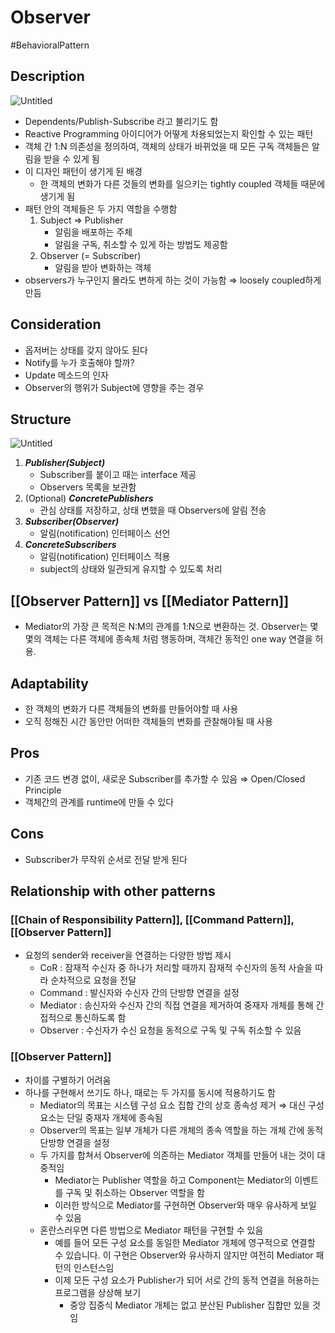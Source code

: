 # Observer

#BehavioralPattern

## Description

![Untitled](Untitled%2063.png)

- Dependents/Publish-Subscribe 라고 불리기도 함
- Reactive Programming 아이디어가 어떻게 차용되었는지 확인할 수 있는 패턴
- 객체 간 1:N 의존성을 정의하여, 객체의 상태가 바뀌었을 때 모든 구독 객체들은 알림을 받을 수 있게 됨
- 이 디자인 패턴이 생기게 된 배경
  - 한 객체의 변화가 다른 것들의 변화를 일으키는 tightly coupled 객체들 때문에 생기게 됨
- 패턴 안의 객체들은 두 가지 역할을 수행함
  1. Subject ⇒ Publisher
      - 알림을 배포하는 주체
      - 알림을 구독, 취소할 수 있게 하는 방법도 제공함
  2. Observer (= Subscriber)
      - 알림을 받아 변화하는 객체
- observers가 누구인지 몰라도 변하게 하는 것이 가능함 ⇒ loosely coupled하게 만듬

## Consideration

- 옵저버는 상태를 갖지 않아도 된다
- Notify를 누가 호출해야 할까?
- Update 메소드의 인자
- Observer의 행위가 Subject에 영향을 주는 경우

## Structure

![Untitled](Untitled%2064.png)

1. ***Publisher(Subject)***
    - Subscriber를 붙이고 때는 interface 제공
    - Observers 목록을 보관함
2. (Optional) ***ConcretePublishers***
    - 관심 상태를 저장하고, 상태 변했을 때 Observers에 알림 전송
3. ***Subscriber(Observer)***
    - 알림(notification) 인터페이스 선언
4. ***ConcreteSubscribers***
    - 알림(notification) 인터페이스 적용
    - subject의 상태와 일관되게 유지할 수 있도록 처리

## [[Observer Pattern]] vs [[Mediator Pattern]]

- Mediator의 가장 큰 목적은 N:M의 관계를 1:N으로 변환하는 것. Observer는 몇몇의 객체는 다른 객체에 종속체 처럼 행동하며,  객체간 동적인 one way 연결을 허용.

## Adaptability

- 한 객체의 변화가 다른 객체들의 변화를 만들어야할 때 사용
- 오직 정해진 시간 동안만 어떠한 객체들의 변화를 관찰해야될 때 사용

## Pros

- 기존 코드 변경 없이, 새로운 Subscriber를 추가할 수 있음 ⇒ Open/Closed Principle
- 객체간의 관계를 runtime에 만들 수 있다

## Cons

- Subscriber가 무작위 순서로 전달 받게 된다

## Relationship with other patterns

### [[Chain of Responsibility Pattern]], [[Command Pattern]], [[Observer Pattern]]

- 요청의 sender와 receiver을 연결하는 다양한 방법 제시
  - CoR : 잠재적 수신자 중 하나가 처리할 때까지 잠재적 수신자의 동적 사슬을 따라 순차적으로 요청을 전달
  - Command : 발신자와 수신자 간의 단방향 연결을 설정
  - Mediator : 송신자와 수신자 간의 직접 연결을 제거하여 중재자 개체를 통해 간접적으로 통신하도록 함
  - Observer : 수신자가 수신 요청을 동적으로 구독 및 구독 취소할 수 있음

### [[Observer Pattern]]

- 차이를 구별하기 어려움
- 하나를 구현해서 쓰기도 하나, 때로는 두 가지를 동시에 적용하기도 함
  - Mediator의 목표는 시스템 구성 요소 집합 간의 상호 종속성 제거 ⇒ 대신 구성 요소는 단일 중재자 개체에 종속됨
  - Observer의 목표는 일부 개체가 다른 개체의 종속 역할을 하는 개체 간에 동적 단방향 연결을 설정
  - 두 가지를 합쳐서 Observer에 의존하는 Mediator 객체를 만들어 내는 것이 대중적임
    - Mediator는 Publisher 역할을 하고 Component는 Mediator의 이벤트를 구독 및 취소하는 Observer 역할을 함
    - 이러한 방식으로 Mediator를 구현하면 Observer와 매우 유사하게 보일 수 있음
  - 혼란스러우면 다른 방법으로 Mediator 패턴을 구현할 수 있음
    - 예를 들어 모든 구성 요소를 동일한 Mediator 개체에 영구적으로 연결할 수 있습니다. 이 구현은 Observer와 유사하지 않지만 여전히 Mediator 패턴의 인스턴스임
    - 이제 모든 구성 요소가 Publisher가 되어 서로 간의 동적 연결을 허용하는 프로그램을 상상해 보기
      - 중앙 집중식 Mediator 개체는 없고 분산된 Publisher 집합만 있을 것임
